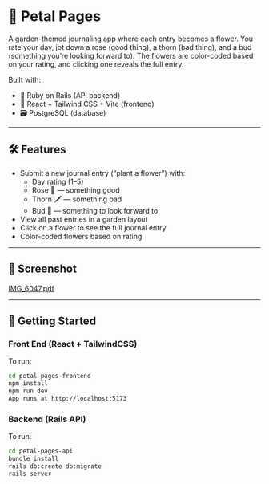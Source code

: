 # 🪻 Petal Pages

A garden-themed journaling app where each entry becomes a flower. You rate your day, jot down a rose (good thing), a thorn (bad thing), and a bud (something you’re looking forward to). The flowers are color-coded based on your rating, and clicking one reveals the full entry.

Built with:
- 🧠 Ruby on Rails (API backend)
- 🎨 React + Tailwind CSS + Vite (frontend)
- 🗃️ PostgreSQL (database)

---

## 🛠️ Features

- Submit a new journal entry (“plant a flower”) with:
  - Day rating (1–5)
  - Rose 🌹 — something good
  - Thorn 🗡️ — something bad
  - Bud 🌱 — something to look forward to
- View all past entries in a garden layout
- Click on a flower to see the full journal entry
- Color-coded flowers based on rating

---

## 📸 Screenshot
[IMG_6047.pdf](https://github.com/user-attachments/files/19610004/IMG_6047.pdf)


---

## 🧪 Getting Started

### Front End (React + TailwindCSS)
To run:
```bash
cd petal-pages-frontend
npm install
npm run dev
App runs at http://localhost:5173
```

### Backend (Rails API)
To run:
```bash
cd petal-pages-api
bundle install
rails db:create db:migrate
rails server

